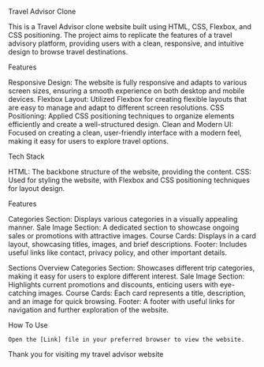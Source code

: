  Travel Advisor Clone

This is a Travel Advisor clone website built using HTML, CSS, Flexbox, and CSS positioning. The project aims to replicate the features of a travel advisory platform, providing users with a clean, responsive, and intuitive design to browse travel destinations.

 Features

Responsive Design: The website is fully responsive and adapts to various screen sizes, ensuring a smooth experience on both desktop and mobile devices.
Flexbox Layout: Utilized Flexbox for creating flexible layouts that are easy to manage and adapt to different screen resolutions.
CSS Positioning: Applied CSS positioning techniques to organize elements efficiently and create a well-structured design.
Clean and Modern UI: Focused on creating a clean, user-friendly interface with a modern feel, making it easy for users to explore travel options.

Tech Stack

HTML: The backbone structure of the website, providing the content.
CSS: Used for styling the website, with Flexbox and CSS positioning techniques for layout design.

 Features

   Categories Section: Displays various categories in a visually appealing manner.
   Sale Image Section: A dedicated section to showcase ongoing sales or promotions with attractive images.
   Course Cards: Displays in a card layout, showcasing titles, images, and brief descriptions.
   Footer: Includes useful links like contact, privacy policy, and other important details.

 Sections Overview
   Categories Section: Showcases different trip categories, making it easy for users to explore different interest.
   Sale Image Section: Highlights current promotions and discounts, enticing users with eye-catching images.
   Course Cards: Each card represents a title, description, and an image for quick browsing.
   Footer: A footer with useful links for navigation and further exploration of the website.

 How To Use

    Open the [Link] file in your preferred browser to view the website.


Thank you for visiting my travel advisor website


